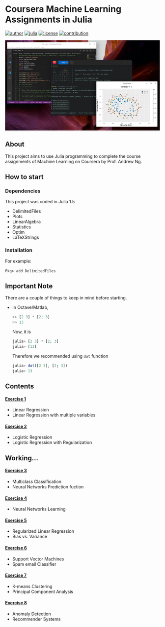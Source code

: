 # Coursera Machine Learning Assignments in Julia
[![author](https://img.shields.io/badge/author-Qling-orange.svg)](https://www.linkedin.com/in/soojinro) [![julia](https://img.shields.io/badge/Julia-1.5-blue.svg)]() [![license](https://img.shields.io/github/license/mashape/apistatus.svg)]() [![contribution](https://img.shields.io/badge/contribution-welcome-brightgreen.svg)]()

![title_image](README.png)

## About
This project aims to use Julia programming to complete the course assignments of Machine Learning on Coursera by Prof. Andrew Ng.

## How to start
### Dependencies
This project was coded in Julia 1.5
* DelimitedFiles
* Plots
* LinearAlgebra
* Statistics
* Optim
* LaTeXStrings

### Installation
For example:

```Pkg> add DelimitedFiles```


## Important Note
There are a couple of things to keep in mind before starting.
* In Octave/Matlab, 
    ```matlab
    >> [2 3] * [2; 3]
    >> 13
    ```
    Now, it is
    ```julia
    julia> [2 3] * [2; 3]
    julia> [13]
    ```
    Therefore we recommended using `dot` function
    ```julia
    julia> dot([2 3], [2; 3])
    julia> 13
    ```

## Contents
#### [Exercise 1](https://github.com/rfhklwt/Coursera_ML/tree/master/machine-learning-ex1/ex1/julia_code)
* Linear Regression
* Linear Regression with multiple variables
#### [Exercise 2](https://github.com/rfhklwt/Coursera_ML/tree/master/machine-learning-ex2/ex2/julia_code)
* Logistic Regression
* Logistic Regression with Regularization

## Working...
#### [Exercise 3]()
* Multiclass Classification
* Neural Networks Prediction fuction
#### [Exercise 4]()
* Neural Networks Learning
#### [Exercise 5]()
* Regularized Linear Regression
* Bias vs. Variance
#### [Exercise 6]()
* Support Vector Machines
* Spam email Classifier
#### [Exercise 7]()
* K-means Clustering
* Principal Component Analysis
#### [Exercise 8]()
* Anomaly Detection
* Recommender Systems
